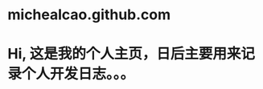 michealcao.github.com
=====================

Hi, 这是我的个人主页，日后主要用来记录个人开发日志。。。
===============================================================
